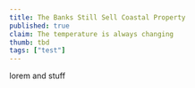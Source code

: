 ```yaml
---
title: The Banks Still Sell Coastal Property
published: true
claim: The temperature is always changing
thumb: tbd
tags: ["test"]
---
```

lorem and stuff


